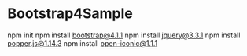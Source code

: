 # Bootstrap4Sample

npm init
npm install bootstrap@4.1.1
npm install jquery@3.3.1
npm install popper.js@1.14.3
npm install open-iconic@1.1.1
